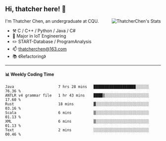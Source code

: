 ## Hi, thatcher here! :wave:

<img align="right" src="https://github-readme-stats.vercel.app/api?username=thatcherchen&title_color=333&text_color=777" alt="ThatcherChen's Stats" >

I'm Thatcher Chen, an undergraduate at CQU.

- :hammer_and_pick:  C / C++ / Python / Java / C# 
- :seedling:  Major in IoT Engineering
- :pencil2: START-Database / ProgramAnalysis
- :mailbox: thatcherchen@163.com
- :books: 《Refactoring》

---

#### :bar_chart: Weekly Coding Time

<!--START_SECTION:waka-->

```text
Java                    7 hrs 28 mins   ███████████████████░░░░░░   76.36 %
ANTLR v4 grammar file   1 hr 43 mins    ████▒░░░░░░░░░░░░░░░░░░░░   17.60 %
Rust                    18 mins         ▓░░░░░░░░░░░░░░░░░░░░░░░░   03.16 %
Scala                   6 mins          ▒░░░░░░░░░░░░░░░░░░░░░░░░   01.13 %
XML                     6 mins          ▒░░░░░░░░░░░░░░░░░░░░░░░░   01.13 %
Text                    2 mins          ░░░░░░░░░░░░░░░░░░░░░░░░░   00.46 %
```

<!--END_SECTION:waka-->

